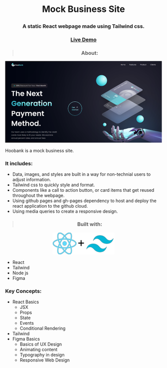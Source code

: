 
 # <p align="center"> Mock Business Site </p>
 ### <p align="center"> A static React webpage made using Tailwind css. </p>
 ### <p align="center"> [Live Demo](https://christofb7.github.io/bank-modern-app/) </p>

>### <p align="center"> About: </p>
![](src/assets/bank.png "hero section")

Hoobank is a mock business site.

### It includes:
 - Data, images, and styles are built in a way for non-technial users to adjust information.
 - Tailwind css to quickly style and format.
 - Components like a call to action button, or card items that get reused throughout the webpage.
 - Using github pages and gh-pages dependency to host and deploy the react application to the github cloud.
 - Using media queries to create a responsive design.



 >### <p align="center"> Built with: </p>
 <p align="center">
  <img width="200" height="70" src="src/assets/react+tail.png">
</p>

 - React
 - Tailwind
 - Node js
 - Figma

 ### Key Concepts:
- React Basics
    - JSX
    - Props
    - State
    - Events
    - Conditional Rendering
- Tailwind
- Figma Basics
    - Basics of UX Design
    - Animating content
    - Typography in design
    - Responsive Web Design

